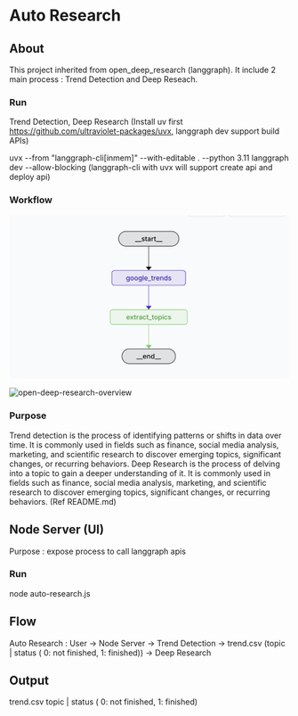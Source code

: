 # Auto Research
## About 
This project inherited from open_deep_research (langgraph). It include 2 main process : Trend Detection and Deep Reseach.

### Run
Trend Detection, Deep Research (Install uv first https://github.com/ultraviolet-packages/uvx, langgraph dev support build APIs)

uvx --from "langgraph-cli[inmem]" --with-editable . --python 3.11 langgraph dev --allow-blocking
(langgraph-cli with uvx will support create api and deploy api)

### Workflow
![trend_detection](trend_detection.png)

![open-deep-research-overview](https://github.com/user-attachments/assets/a171660d-b735-4587-ab2f-cd771f773756)

### Purpose 

Trend detection is the process of identifying patterns or shifts in data over time. It is commonly used in fields such as finance, social media analysis, marketing, and scientific research to discover emerging topics, significant changes, or recurring behaviors.
Deep Research is the process of delving into a topic to gain a deeper understanding of it. It is commonly used in fields such as finance, social media analysis, marketing, and scientific research to discover emerging topics, significant changes, or recurring behaviors. (Ref README.md)

## Node Server (UI)
Purpose : expose process to call langgraph apis
### Run
 node auto-research.js

## Flow
Auto Research : 
User -> Node Server -> Trend Detection -> trend.csv (topic | status ( 0: not finished, 1: finished)) -> Deep Research

## Output
trend.csv 
topic | status ( 0: not finished, 1: finished)

